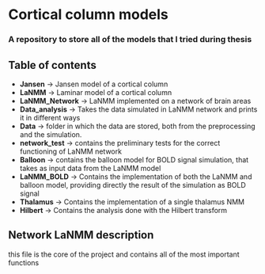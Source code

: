 Cortical column models
===============
### A repository to store all of the models that I tried during thesis


## Table of contents

 - **Jansen** -> Jansen model of a cortical column  
 - **LaNMM** -> Laminar model of a cortical column  
 - **LaNMM_Network** -> LaNMM implemented on a network of brain areas  
 - **Data_analysis** -> Takes the data simulated in LaNMM network and prints it in different ways
 - **Data** -> folder in which the data are stored, both from the preprocessing and the simulation.
 - **network_test** -> contains the preliminary tests for the correct functioning of LaNMM network
 - **Balloon** -> contains the balloon model for BOLD signal simulation, that takes as input data from the LaNMM model
 - **LaNMM_BOLD** -> Contains the implementation of both the LaNMM and balloon model, providing directly the result of the simulation as BOLD signal
 - **Thalamus** -> Contains the implementation of a single thalamus NMM
 - **Hilbert** -> Contains the analysis done with the Hilbert transform


## Network LaNMM description

this file is the core of the project and contains all of the most important functions 


  




